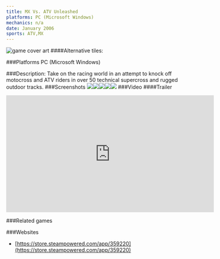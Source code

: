```yaml
---
title: MX Vs. ATV Unleashed
platforms: PC (Microsoft Windows)
mechanics: n/a
date: January 2006
sports: ATV,MX
---
```

![game cover art](//images.igdb.com/igdb/image/upload/t_cover_big/vpnn2qmyqb6ls6ussvbc.jpg "Logo Title Text 1")
####Alternative tiles:

###Platforms
PC (Microsoft Windows)

###Description:
Take on the racing world in an attempt to knock off motocross and ATV riders in over 50 technical supercross and rugged outdoor tracks.
###Screenshots
<a target="_blank" rel="noopener noreferrer" href="//images.igdb.com/igdb/image/upload/t_cover_big/ecwmifg0ix7grotddkl2.jpg"><img src="//images.igdb.com/igdb/image/upload/t_thumb/ecwmifg0ix7grotddkl2.jpg"/></a><a target="_blank" rel="noopener noreferrer" href="//images.igdb.com/igdb/image/upload/t_cover_big/xlwonjjvt942i9f6nvd8.jpg"><img src="//images.igdb.com/igdb/image/upload/t_thumb/xlwonjjvt942i9f6nvd8.jpg"/></a><a target="_blank" rel="noopener noreferrer" href="//images.igdb.com/igdb/image/upload/t_cover_big/dn1uek7xoc5nb2tdsjnt.jpg"><img src="//images.igdb.com/igdb/image/upload/t_thumb/dn1uek7xoc5nb2tdsjnt.jpg"/></a><a target="_blank" rel="noopener noreferrer" href="//images.igdb.com/igdb/image/upload/t_cover_big/hsqsp5qcymiaocmrevam.jpg"><img src="//images.igdb.com/igdb/image/upload/t_thumb/hsqsp5qcymiaocmrevam.jpg"/></a><a target="_blank" rel="noopener noreferrer" href="//images.igdb.com/igdb/image/upload/t_cover_big/o5ve9awqrmkdpqlpksx6.jpg"><img src="//images.igdb.com/igdb/image/upload/t_thumb/o5ve9awqrmkdpqlpksx6.jpg"/></a>
###Video
####Trailer

<iframe width="560" height="315" src="https://www.youtube.com/embed/X40mG5Zh8AQ" frameborder="0" allowfullscreen></iframe>

###Related games

###Websites
* [https://store.steampowered.com/app/359220](https://store.steampowered.com/app/359220)
